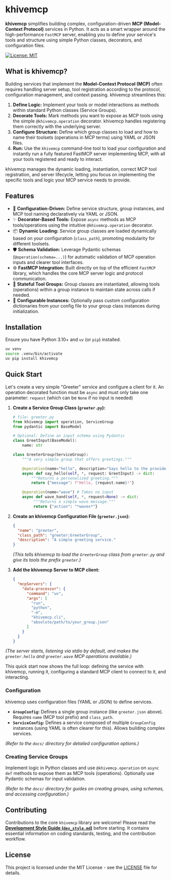 # khivemcp

**khivemcp** simplifies building complex, configuration-driven **MCP
(Model-Context Protocol)** services in Python. It acts as a smart wrapper around
the high-performance `FastMCP` server, enabling you to define your service's
tools and structure using simple Python classes, decorators, and configuration
files.

[![License: MIT](https://img.shields.io/badge/License-MIT-yellow.svg)](./LICENSE)

<!-- TODO: Add badges for PyPI Version, Build Status, Test Coverage -->

## What is khivemcp?

Building services that implement the **Model-Context Protocol (MCP)** often
requires handling server setup, tool registration according to the protocol,
configuration management, and context passing. khivemcp streamlines this:

1. **Define Logic:** Implement your tools or model interactions as methods
   within standard Python classes (Service Groups).
2. **Decorate Tools:** Mark methods you want to expose as MCP tools using the
   simple `@khivemcp.operation` decorator. khivemcp handles registering them
   correctly with the underlying server.
3. **Configure Structure:** Define which group classes to load and how to name
   their toolsets (operations in MCP terms) using YAML or JSON files.
4. **Run:** Use the `khivemcp` command-line tool to load your configuration and
   instantly run a fully featured FastMCP server implementing MCP, with all your
   tools registered and ready to interact.

khivemcp manages the dynamic loading, instantiation, correct MCP tool
registration, and server lifecycle, letting you focus on implementing the
specific tools and logic your MCP service needs to provide.

## Features

- 🚀 **Configuration-Driven:** Define service structure, group instances, and
  MCP tool naming declaratively via YAML or JSON.
- ✨ **Decorator-Based Tools:** Expose `async` methods as MCP tools/operations
  using the intuitive `@khivemcp.operation` decorator.
- 📦 **Dynamic Loading:** Service group classes are loaded dynamically based on
  your configuration (`class_path`), promoting modularity for different
  toolsets.
- 🛡️ **Schema Validation:** Leverage Pydantic schemas (`@operation(schema=...)`)
  for automatic validation of MCP operation inputs and clearer tool interfaces.
- ⚙️ **FastMCP Integration:** Built directly on top of the efficient `FastMCP`
  library, which handles the core MCP server logic and protocol communication.
- 📄 **Stateful Tool Groups:** Group classes are instantiated, allowing tools
  (operations) within a group instance to maintain state across calls if needed.
- 🔧 **Configurable Instances:** Optionally pass custom configuration
  dictionaries from your config file to your group class instances during
  initialization.

## Installation

Ensure you have Python 3.10+ and `uv` (or `pip`) installed.

```bash
uv venv
source .venv/bin/activate
uv pip install khivemcp
```

## Quick Start

Let's create a very simple "Greeter" service and configure a client for it. An
operation decorated function must be `async` and must only take one parameter:
`request` (which can be `None` if no input is needed)

1. **Create a Service Group Class (`greeter.py`):**
   ```python
   # file: greeter.py
   from khivemcp import operation, ServiceGroup
   from pydantic import BaseModel

   # Optional: Define an input schema using Pydantic
   class GreetInput(BaseModel):
       name: str

   class GreeterGroup(ServiceGroup):
       """A very simple group that offers greetings."""

       @operation(name="hello", description="Says hello to the provided name.", schema=GreetInput)
       async def say_hello(self, *, request: GreetInput) -> dict:
           """Returns a personalized greeting."""
           return {"message": f"Hello, {request.name}!"}

       @operation(name="wave") # Takes no input
       async def wave_hand(self, *, request=None) -> dict:
            """Returns a simple wave message."""
            return {"action": "*waves*"}
   ```

2. **Create an khivemcp Configuration File (`greeter.json`):**
   ```json
   {
     "name": "greeter",
     "class_path": "greeter:GreeterGroup",
     "description": "A simple greeting service."
   }
   ```
   _(This tells khivemcp to load the `GreeterGroup` class from `greeter.py` and
   give its tools the prefix `greeter`.)_

3. **Add the khivemcp Server to MCP client:**
   ```json
   {
     "mcpServers": {
       "data-processor": {
         "command": "uv",
         "args": [
           "run",
           "python",
           "-m",
           "khivemcp.cli",
           "absolute/path/to/your_group.json"
         ]
       }
     }
   }
   ```

_(The server starts, listening via stdio by default, and makes the
`greeter.hello` and `greeter.wave` MCP operations available.)_

This quick start now shows the full loop: defining the service with khivemcp,
running it, configuring a standard MCP client to connect to it, and interacting.

### Configuration

khivemcp uses configuration files (YAML or JSON) to define services.

- **`GroupConfig`:** Defines a single group instance (like `greeter.json`
  above). Requires `name` (MCP tool prefix) and `class_path`.
- **`ServiceConfig`:** Defines a service composed of multiple `GroupConfig`
  instances (using YAML is often clearer for this). Allows building complex
  services.

_(Refer to the `docs/` directory for detailed configuration options.)_

### Creating Service Groups

Implement logic in Python classes and use `@khivemcp.operation` on `async def`
methods to expose them as MCP tools (operations). Optionally use Pydantic
schemas for input validation.

_(Refer to the `docs/` directory for guides on creating groups, using schemas,
and accessing configuration.)_

## Contributing

Contributions to the core `khivemcp` library are welcome! Please read the
[**Development Style Guide (`dev_style.md`)**](./dev_style.md) before starting.
It contains essential information on coding standards, testing, and the
contribution workflow.

## License

This project is licensed under the MIT License - see the [LICENSE](./LICENSE)
file for details.
